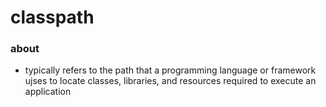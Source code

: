 # classpath

### about

- typically refers to the path that a programming language or framework ujses to locate classes, libraries, and resources required to execute an application